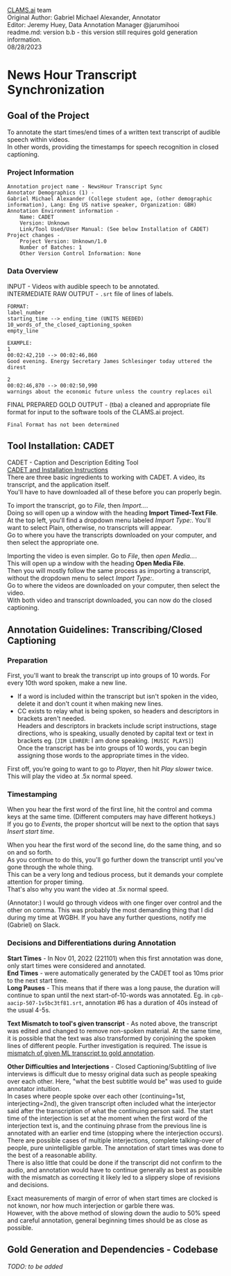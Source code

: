 [CLAMS.ai](https://clams.ai/) team  
Original Author: Gabriel Michael Alexander, Annotator  
Editor: Jeremy Huey, Data Annotation Manager @jarumihooi    
readme.md: version b.b - this version still requires gold generation information.   
08/28/2023  
# News Hour Transcript Synchronization

## Goal of the Project
To annotate the start times/end times of a written text transcript of audible speech within videos.  
In other words, providing the timestamps for speech recognition in closed captioning.  

### Project Information
```
Annotation project name - NewsHour Transcript Sync
Annotator Demographics (1) -  
Gabriel Michael Alexander (College student age, (other demographic information), Lang: Eng US native speaker, Organization: GBH)  
Annotation Environment information -    
    Name: CADET  
    Version: Unknown  
    Link/Tool Used/User Manual: (See below Installation of CADET)  
Project changes -  
    Project Version: Unknown/1.0  
    Number of Batches: 1
    Other Version Control Information: None
```

### Data Overview
INPUT - Videos with audible speech to be annotated.  
INTERMEDIATE RAW OUTPUT - `.srt` file of lines of labels.  
```
FORMAT:
label_number  
starting_time --> ending_time (UNITS NEEDED)  
10_words_of_the_closed_captioning_spoken  
empty_line  
```
```
EXAMPLE:
1
00:02:42,210 --> 00:02:46,860
Good evening. Energy Secretary James Schlesinger today uttered the direst

2
00:02:46,870 --> 00:02:50,990
warnings about the economic future unless the country replaces oil
```
FINAL PREPARED GOLD OUTPUT - (tba) a cleaned and appropriate file format for input to the software tools of the CLAMS.ai project. 
```
Final Format has not been determined
```
 

## Tool Installation: CADET
CADET - Caption and Description Editing Tool  
[CADET and Installation Instructions](https://www.wgbh.org/foundation/services/ncam/cadet)   
There are three basic ingredients to working with CADET. A video, its transcript, and the application itself.  
You'll have to have downloaded all of these before you can properly begin.  
  
To import the transcript, go to _File_, then _Import..._.  
Doing so will open up a window with the heading **Import Timed-Text File**.  
At the top left, you'll find a dropdown menu labeled _Import Type:_. You'll want to select Plain, otherwise, no transcripts will appear.  
Go to where you have the transcripts downloaded on your computer, and then select the appropriate one.  
  
Importing the video is even simpler. Go to _File_, then _open Media..._.  
This will open up a window with the heading **Open Media File**.  
Then you will mostly follow the same process as importing a transcript, without the dropdown menu to select _Import Type:_.  
Go to where the videos are downloaded on your computer, then select the video.  
With both video and transcript downloaded, you can now do the closed captioning.  

## Annotation Guidelines: Transcribing/Closed Captioning
### Preparation
First, you'll want to break the transcript up into groups of 10 words. For every 10th word spoken, make a new line.  
* If a word is included within the transcript but isn't spoken in the video, delete it and don't count it when making new lines.  
* CC exists to relay what is being spoken, so headers and descriptors in brackets aren't needed.  
Headers and descriptors in brackets include script instructions, stage directions, who is speaking, usually denoted by capital text or text in brackets eg.  (`JIM LEHRER`: I am done speaking. `[MUSIC PLAYS]`)     
Once the transcript has be into groups of 10 words, you can begin assigning those words to the appropriate times in the video.  
  
First off, you’re going to want to go to _Player_, then hit _Play slower_ twice. This will play the video at .5x normal speed.  
### Timestamping
When you hear the first word of the first line, hit the control and comma keys at the same time. (Different computers may have different hotkeys.)  
If you go to _Events_, the proper shortcut will be next to the option that says _Insert start time_.  
  
When you hear the first word of the second line, do the same thing, and so on and so forth.  
As you continue to do this, you'll go further down the transcript until you've gone through the whole thing.  
This can be a very long and tedious process, but it demands your complete attention for proper timing.  
That's also why you want the video at .5x normal speed.  

(Annotator:) I would go through videos with one finger over control and the other on comma.
This was probably the most demanding thing that I did during my time at WGBH. If you have any further questions, notify me (Gabriel) on Slack. 

### Decisions and Differentiations during Annotation
**Start Times** - In  Nov 01, 2022 (221101) when this first annotation was done, only start times were considered and annotated.  
**End Times** -  were automatically generated by the CADET tool as 10ms prior to the next start time.  
**Long Pauses** - This means that if there was a long pause, the duration will continue to span until the next start-of-10-words was annotated.
Eg. in `cpb-aacip-507-1v5bc3tf81.srt`, annotation #6 has a duration of 40s instead of the usual 4-5s.  
  
**Text Mismatch to tool's given transcript** - As noted above, the transcript was edited and changed to remove non-spoken material. 
At the same time, it is possible that the text was also transformed by conjoining the spoken lines of different people. 
Further investigation is required. The issue is [mismatch of given ML transcript to gold annotation](https://github.com/clamsproject/aapb-annotations/issues/5).  
  
**Other Difficulties and Interjections** - Closed Captioning/Subtitling of live interviews is difficult due to messy original data such as people speaking over each other. 
Here, "what the best subtitle would be" was used to guide annotator intuition.  
In cases where people spoke over each other (continuing=1st, interjecting=2nd), the given transcript often included what the interjector said after the transcription of what the continuing person said. 
The start time of the interjection is set at the moment when the first word of the interjection text is, and the continuing phrase from the previous line is annotated with an earlier end time (stopping where the interjection occurs).  
There are possible cases of multiple interjections, complete talking-over of people, pure unintelligible garble. The annotation of start times was done to the best of a reasonable ability.  
There is also little that could be done if the transcript did not confirm to the audio, and annotation would have to continue generally as best as possible with the mismatch as correcting it likely led to a slippery slope of revisions and decisions.  
  
Exact measurements of margin of error of when start times are clocked is not known, nor how much interjection or garble there was.  
However, with the above method of slowing down the audio to 50% speed and careful annotation, general beginning times should be as close as possible.    

## Gold Generation and Dependencies - Codebase
_TODO: to be added_